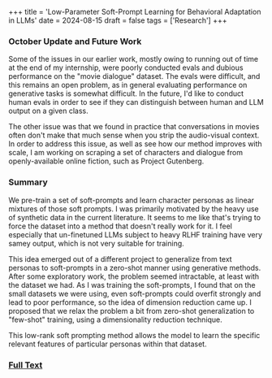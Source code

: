 +++
title = 'Low-Parameter Soft-Prompt Learning for Behavioral Adaptation in LLMs'
date = 2024-08-15
draft = false
tags = ['Research']
+++
### October Update and Future Work
Some of the issues in our earlier work, mostly owing to running out of time at the end of my internship, were poorly conducted evals and dubious performance on the "movie dialogue" dataset. The evals were difficult, and this remains an open problem, as in general evaluating performance on generative tasks is somewhat difficult. In the future, I'd like to conduct human evals in order to see if they can distinguish between human and LLM output on a given class.

The other issue was that we found in practice that conversations in movies often don't make that much sense when you strip the audio-visual context. In order to address this issue, as well as see how our method improves with scale, I am working on scraping a set of characters and dialogue from openly-available online fiction, such as Project Gutenberg.

### Summary 
We pre-train a set of soft-prompts and learn character personas as linear mixtures of those soft prompts. I was primarily motivated by the heavy use of synthetic data in the current literature. It seems to me like that's trying to force the dataset into a method that doesn't really work for it. I feel especially that un-finetuned LLMs subject to heavy RLHF training have very samey output, which is not very suitable for training.

This idea emerged out of a different project to generalize from text personas to soft-prompts in a zero-shot manner using generative methods. After some exploratory work, the problem seemed intractable, at least with the dataset we had. As I was training the soft-prompts, I found that on the small datasets we were using, even soft-prompts could overfit strongly and lead to poor performance, so the idea of dimension reduction came up. I proposed that we relax the problem a bit from zero-shot generalization to "few-shot" training, using a dimensionality reduction technique.

This low-rank soft prompting method allows the model to learn the specific relevant features of particular personas within that dataset.


### [Full Text](/files/low-param-soft-prompt.pdf)